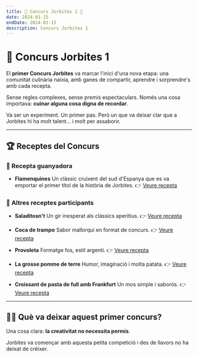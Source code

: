```yaml
---
title: 🥑 Concurs Jorbites 1 🥑
date: 2024-01-15
endDate: 2024-01-15
description: Concurs Jorbites 1
---
```


# 🥑 Concurs Jorbites 1

El **primer Concurs Jorbites** va marcar l'inici d'una nova etapa: una comunitat culinària naixia, amb ganes de compartir, aprendre i sorprendre's amb cada recepta.

Sense regles complexes, sense premis espectaculars. Només una cosa importava: **cuinar alguna cosa digna de recordar**.

Va ser un experiment. Un primer pas. Però un que va deixar clar que a Jorbites hi ha molt talent... i molt per assaborir.

---

## 🏆 Receptes del Concurs

### 🥇 Recepta guanyadora

- **Flamenquines**
  Un clàssic cruixent del sud d'Espanya que es va emportar el primer títol de la història de Jorbites.
  👉 [Veure recepta](https://jorbites.com/recipes/66b68f9ff77f24892d55c1e3)

### 🍴 Altres receptes participants

- **Saladitosn't**
  Un gir inesperat als clàssics aperitius.
  👉 [Veure recepta](https://jorbites.com/recipes/66b646f599e383307489febb)

- **Coca de trampo**
  Sabor mallorquí en format de concurs.
  👉 [Veure recepta](https://jorbites.com/recipes/66b68e7cf77f24892d55c1e0)

- **Provoleta**
  Formatge fos, estil argentí.
  👉 [Veure recepta](https://jorbites.com/recipes/66b68f82f77f24892d55c1e2)

- **La grosse pomme de terre**
  Humor, imaginació i molta patata.
  👉 [Veure recepta](https://jorbites.com/recipes/66b691130bb6ac9a8f4854e2)

- **Croissant de pasta de full amb Frankfurt**
  Un mos simple i saborós.
  👉 [Veure recepta](https://jorbites.com/recipes/66b6935253359bc0a19af026)

---

## 🧑‍🍳 Què va deixar aquest primer concurs?

Una cosa clara: **la creativitat no necessita permís**.

Jorbites va començar amb aquesta petita competició i des de llavors no ha deixat de créixer.
